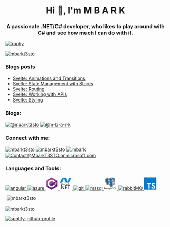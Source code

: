 <h1 align="center">Hi 👋, I'm M B A R K</h1>
<h3 align="center">A passionate .NET/C# developer, who likes to play around with C# and see how much I can do with it.</h3>

[![trophy](https://github-profile-trophy.vercel.app/?username=mbarkt3sto&theme=darkhub&row=1)](https://github.com/ryo-ma/github-profile-trophy)


<p align="left"> <a href="https://twitter.com/mbarkt3sto" target="blank"><img src="https://img.shields.io/twitter/follow/mbarkt3sto?logo=twitter&style=for-the-badge" alt="mbarkt3sto" /></a> </p>

### Blogs posts
<!-- BLOG-POST-LIST:START -->
- [Svelte: Animations and Transitions](https://mbarkt3sto.hashnode.dev/svelte-animations-and-transitions)
- [Svelte: State Management with Stores](https://mbarkt3sto.hashnode.dev/svelte-state-management-with-stores)
- [Svelte: Routing](https://mbarkt3sto.hashnode.dev/svelte-routing)
- [Svelte: Working with APIs](https://mbarkt3sto.hashnode.dev/svelte-working-with-apis)
- [Svelte: Styling](https://mbarkt3sto.hashnode.dev/svelte-styling)
<!-- BLOG-POST-LIST:END -->

<h3 align="left">Blogs:</h3>
<p align="left">
<a href="https://hashnode.com/@mbarkt3sto" target="blank"><img align="center" src="https://cdn.hashnode.com/res/hashnode/image/upload/v1611902473383/CDyAuTy75.png" alt="@mbarkt3sto" height="40" width="40" /></a>
<a href="https://medium.com/@m-b-a-r-k" target="blank"><img align="center" src="https://raw.githubusercontent.com/rahuldkjain/github-profile-readme-generator/master/src/images/icons/Social/medium.svg" alt="@m-b-a-r-k" height="30" width="40" /></a>
</p>
  
<h3 align="left">Connect with me:</h3>
<p align="left">
<a href="https://twitter.com/mbarkt3sto" target="blank"><img align="center" src="https://raw.githubusercontent.com/rahuldkjain/github-profile-readme-generator/master/src/images/icons/Social/twitter.svg" alt="mbarkt3sto" height="30" width="40" /></a>
<a href="https://linkedin.com/in/mbarkt3sto" target="blank"><img align="center" src="https://raw.githubusercontent.com/rahuldkjain/github-profile-readme-generator/master/src/images/icons/Social/linked-in-alt.svg" alt="mbarkt3sto" height="30" width="40" /></a>
<a href="https://discord.com/users/.mbark" target="blank"><img align="center" src="https://assets-global.website-files.com/6257adef93867e50d84d30e2/636e0a6a49cf127bf92de1e2_icon_clyde_blurple_RGB.png" alt=".mbark" height="30" width="40" /></a>
<a href="mailto:Contact@MbarkT3STO.onmicrosoft.com" target="blank"><img align="center" src="https://logos-world.net/wp-content/uploads/2021/02/Outlook-Logo.png" alt="Contact@MbarkT3STO.onmicrosoft.com" height="30" width="60" /></a>
</p>

<h3 align="left">Languages and Tools:</h3>
<p align="left"> <a href="https://angular.io" target="_blank" rel="noreferrer"> <img src="https://angular.io/assets/images/logos/angular/angular.svg" alt="angular" width="40" height="40"/> </a> <a href="https://azure.microsoft.com/en-in/" target="_blank" rel="noreferrer"> <img src="https://www.vectorlogo.zone/logos/microsoft_azure/microsoft_azure-icon.svg" alt="azure" width="40" height="40"/> </a> <a href="https://www.w3schools.com/cs/" target="_blank" rel="noreferrer"> <img src="https://raw.githubusercontent.com/devicons/devicon/master/icons/csharp/csharp-original.svg" alt="csharp" width="40" height="40"/> </a> <a href="https://dotnet.microsoft.com/" target="_blank" rel="noreferrer"> <img src="https://raw.githubusercontent.com/devicons/devicon/master/icons/dot-net/dot-net-original-wordmark.svg" alt="dotnet" width="40" height="40"/> </a> <a href="https://git-scm.com/" target="_blank" rel="noreferrer"> <img src="https://www.vectorlogo.zone/logos/git-scm/git-scm-icon.svg" alt="git" width="40" height="40"/> </a> <a href="https://www.microsoft.com/en-us/sql-server" target="_blank" rel="noreferrer"> <img src="https://www.svgrepo.com/show/303229/microsoft-sql-server-logo.svg" alt="mssql" width="40" height="40"/> </a> <a href="https://www.postgresql.org" target="_blank" rel="noreferrer"> <img src="https://raw.githubusercontent.com/devicons/devicon/master/icons/postgresql/postgresql-original-wordmark.svg" alt="postgresql" width="40" height="40"/> </a> <a href="https://www.rabbitmq.com" target="_blank" rel="noreferrer"> <img src="https://www.vectorlogo.zone/logos/rabbitmq/rabbitmq-icon.svg" alt="rabbitMQ" width="40" height="40"/> </a> <a href="https://www.typescriptlang.org/" target="_blank" rel="noreferrer"> <img src="https://raw.githubusercontent.com/devicons/devicon/master/icons/typescript/typescript-original.svg" alt="typescript" width="40" height="40"/> </a> </p>


<p>&nbsp;<img align="center" src="https://github-readme-stats.vercel.app/api?username=mbarkt3sto&theme=onedark&show_icons=true&locale=en" alt="mbarkt3sto" /></p>

<p><img align="center" src="https://github-readme-streak-stats.herokuapp.com/?user=mbarkt3sto&theme=onedark" alt="mbarkt3sto" /></p>

[![spotify-github-profile](https://novatorem-rouge-eight.vercel.app/api/view?uid=j0noy3yltsj5mb4ph5msffmz4&cover_image=true&theme=default&show_offline=false&background_color=121212&interchange=false&bar_color=53b14f&bar_color_cover=true)](https://github.com/kittinan/spotify-github-profile)
